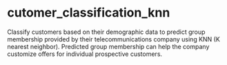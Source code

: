 # cutomer_classification_knn
Classify customers based on their demographic data to predict group membership provided by their telecommunications company using KNN (K nearest neighbor). Predicted group membership can help the company customize offers for individual prospective customers.
